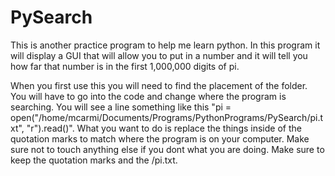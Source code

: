 # PySearch
This is another practice program to help me learn python. In this program it will display a GUI that will allow you to put in a number and it will tell you how far that number is in the first 1,000,000 digits of pi.

When you first use this you will need to find the placement of the folder. You will have to go into the code and change where the program is searching. You will see a line something like this "pi = open("/home/mcarmi/Documents/Programs/PythonPrograms/PySearch/pi.txt", "r").read()". What you want to do is replace the things inside of the quotation marks to match where the program is on your computer. Make sure not to touch anything else if you dont what you are doing. Make sure to keep the quotation marks and the /pi.txt.
